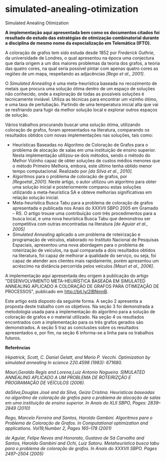 # simulated-anealing-otimization
Simulated Anealing Otimization

<b>A implementação aqui apresentada bem como os documentos citados foi resultado do estudo das estratégias de otimização combinatorial durante a disciplina de mesmo nome da especialização em Telemática (IFTO).</b>

A coloração de grafos tem sido estuda desde 1852 por <i>Frederick Guthrie</i>, da universidade de Londres, o qual apresentou na época uma conjectura que daria origem a um dos maiores problemas da teoria dos grafos, a teoria das quatro cores, na qual seria possível pintar com apenas quatro cores as regiões de um mapa, respeitando as adjacências <i>[Rego et al., 2001]</i>.

O <i>Simulated Annealing</i> é uma meta-heurística baseada no recozimento de metais que procura uma solução ótima dentro de um espaço de soluções não conhecido, onde a exploração de todas as possíveis soluções é tecnicamente inviável. Utiliza as técnicas para encontrar um vizinho ótimo, e uma taxa de pertubação. Partindo de uma temperatura inicial alta que vai se resfriando para fugir da melhor solução local e explorar outros espaços de solução.

Vários trabalhos procurando buscar uma solução ótima, utilizando coloração de grafos, foram apresentados na literatura, comparando os resultados obtidos com novas implementações nas soluções, tais como:

 <ul>
  <li>
  Heurísticas Baseadas no Algoritmo de Coloração de Grafos para o problema de alocação de salas em uma instituição de ensino superior. Nesta implementação utilizou-se dois métodos, sendo o método do Melhor Vizinho capaz de obter soluções de custos médios menores que o método Primeiro Melhora, embora, este último tenha obtido menor tempo computacional.   Realizado por <i>[da Silva et al., 2010].</i>
  </li>
  <li>
  Algoritmos para o problema de coloração de grafos, por <i>[Regoetal.,2001]</i>. Neste artigo, o autor utilizou um algoritmo para obter uma solução inicial e posteriormente comparou estas soluções utilizando a meta-heurística SA e obteve melhorias significativas em relação solução inicial.
  </li>
  <li>
  Meta-heurística Busca Tabu para a problema de coloração de grafos apresentada e publicada nos Anais do XXXVII SBPO 2005 em Gramado – RS. O artigo trouxe uma contribuição com três procedimentos para a busca local, e uma nova heurística Busca Tabu que demonstrou ser competitiva com outras encontradas na literatura <i>[de Aguiar et al., 2005]</i>
  </li>
  <li>
  <i>Simulated Annealing</i> aplicado a um problema de roteirização e programação de veículos, elaborado no Instituto Nacional de Pesquisas Espaciais, apresentou uma nova abordagem para o problema de roteirização de veículos, na qual comparada a dois resultados obtidos na literatura, foi capaz de melhorar a qualidade do serviço, ou seja, foi capaz de atender aos clientes mais rapidamente, porém apresentou um acréscimo na distância percorrida pelos veículos  <i>[Mauri et al., 2006]</i>.
  </li>
</ul> 

A implementação aqui apresentada deu origem à publicação do artigo "DESENVOLVIMENTO META-HEURÍSTICA BASEADA EM SIMULATED ANNEALING APLICADO A COLORAÇÃO DE GRAFOS PARA OTIMIZAÇÃO DE PROCESSOS", publicado em http://bit.ly/2IBNmnB. 

Este artigo está disposto da seguinte forma. A seção 2 apresenta a proposta deste trabalho com os objetivos. Na seção 3 foi demonstrada a metodologia usada para a implementação do algoritmo para a solução de coloração de grafos e o material utilizado. Na seção 4 os resultados encontrados com a implementação para os três grafos gerados são demonstrados. A seção 5 traz as conclusões sobre os resultados apresentados e, por fim, na seção 6 informa-se a linha para os trabalhos futuros.


<b> Referências </b>

<i> Irkpatrick, Scott, C. Daniel Gelatt, and Mario P. Vecchi. Optimization by simulated annealing In science 220.4598 (1983): 671680. </i>

<i>Mauri,Geraldo Regis and Lorena,Luiz Antonio Nogueira. SIMULATED ANNEALING APLICADO A UM PROBLEMA DE ROTEIRIZÇÃO E PROGRAMAÇÃO DE VEÍCULOS (2006). </i>

<i>daSilva,Douglas José and da Silva, Geiza Cristina. Heurísticas baseadas no algoritmo de coloração de grafos para o problema de alocação de salas em uma instituição de ensino superior. In Anais do XLII SBPO, Pages: 2839–2849 (2010)</i>

<i>Rego, Marcelo Ferreira and Santos, Haroldo Gambini. Algoritmos para o Problema de Coloração de Grafos. In Computational optimization and applications. Vol19,Number 2, Pages 165–178 (2001) </i>

<i>de Aguiar, Felipe Neves and Honorato, Gustavo de Sá Carvalho and Santos, Haroldo Gambini and Ochi, Luiz Satoru. Metaheurística busca tabu para o problema de coloração de grafos. In Anais do XXXVII SBPO. Pages 2497–2504 (2005) </i>
